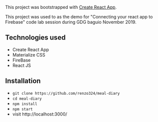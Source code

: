 This project was bootstrapped with [Create React App](https://github.com/facebookincubator/create-react-app).

This project was used to as the demo for "Connecting your react app to Firebase" code lab session during GDG baguio November 2019.

## Technologies used
- Create React App
- Materialize CSS
- FireBase
- React JS


## Installation

* `git clone https://github.com/renzo324/meal-diary`
* `cd meal-diary`
* `npm install`
* `npm start`
* visit http://localhost:3000/
